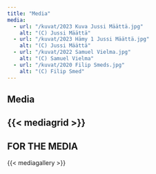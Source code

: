 ```yaml
---
title: "Media"
media:
  - url: "/kuvat/2023 Kuva Jussi Määttä.jpg"
    alt: "(C) Jussi Määttä"
  - url: "/kuvat/2023 Hämy 1 Jussi Määttä.jpg"
    alt: "(C) Jussi Määttä"
  - url: "/kuvat/2022 Samuel Vielma.jpg"
    alt: "(C) Samuel Vielma"
  - url: "/kuvat/2020 Filip Smeds.jpg"
    alt: "(C) Filip Smed"
---
```


## Media

{{< mediagrid >}}
---

## FOR THE MEDIA


{{< mediagallery >}}